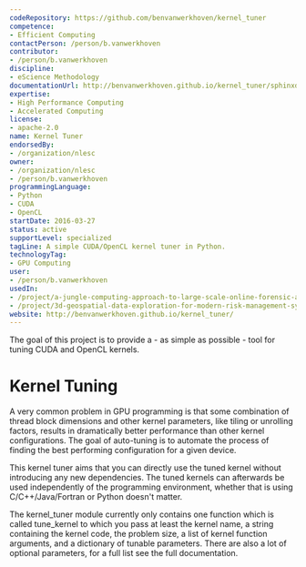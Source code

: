 ```yaml
---
codeRepository: https://github.com/benvanwerkhoven/kernel_tuner
competence:
- Efficient Computing
contactPerson: /person/b.vanwerkhoven
contributor:
- /person/b.vanwerkhoven
discipline:
- eScience Methodology
documentationUrl: http://benvanwerkhoven.github.io/kernel_tuner/sphinxdoc/html/index.html
expertise:
- High Performance Computing
- Accelerated Computing
license:
- apache-2.0
name: Kernel Tuner
endorsedBy:
- /organization/nlesc
owner:
- /organization/nlesc
- /person/b.vanwerkhoven
programmingLanguage:
- Python
- CUDA
- OpenCL
startDate: 2016-03-27
status: active
supportLevel: specialized
tagLine: A simple CUDA/OpenCL kernel tuner in Python.
technologyTag:
- GPU Computing
user:
- /person/b.vanwerkhoven
usedIn:
- /project/a-jungle-computing-approach-to-large-scale-online-forensic-analysis
- /project/3d-geospatial-data-exploration-for-modern-risk-management-systems
website: http://benvanwerkhoven.github.io/kernel_tuner/
---
```

The goal of this project is to provide a - as simple as possible - tool for tuning CUDA and OpenCL kernels.

# Kernel Tuning

A very common problem in GPU programming is that some combination of thread block dimensions and other kernel parameters, like tiling or unrolling factors, results in dramatically better performance than other kernel configurations. The goal of auto-tuning is to automate the process of finding the best performing configuration for a given device.

This kernel tuner aims that you can directly use the tuned kernel without introducing any new dependencies. The tuned kernels can afterwards be used independently of the programming environment, whether that is using C/C++/Java/Fortran or Python doesn't matter.

The kernel_tuner module currently only contains one function which is called tune_kernel to which you pass at least the kernel name, a string containing the kernel code, the problem size, a list of kernel function arguments, and a dictionary of tunable parameters. There are also a lot of optional parameters, for a full list see the full documentation.
